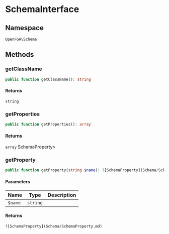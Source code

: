 # SchemaInterface


## Namespace
`OpenFGA\Schema`




## Methods
### getClassName


```php
public function getClassName(): string
```



#### Returns
`string`

### getProperties


```php
public function getProperties(): array
```



#### Returns
`array`
 SchemaProperty&gt;

### getProperty


```php
public function getProperty(string $name): ?[SchemaProperty](Schema/SchemaProperty.md)
```


#### Parameters
| Name | Type | Description |
|------|------|-------------|
| `$name` | `string` |  |

#### Returns
`?[SchemaProperty](Schema/SchemaProperty.md)`

